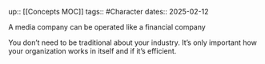 up:: [[Concepts MOC]]
tags:: #Character 
dates:: 2025-02-12

 A media company can be operated like a financial company 

You don’t need to be traditional about your industry.
It’s only important how your organization works in itself and if it’s efficient.
